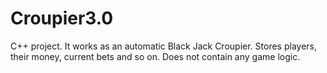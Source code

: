 # Croupier3.0

C++ project. It works as an automatic Black Jack Croupier. Stores players, their money, current bets and so on. Does not contain any game logic.
